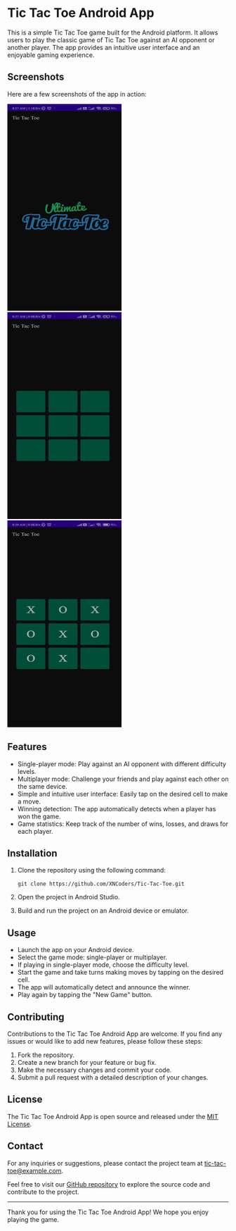 <h1>Tic Tac Toe Android App</h1>

This is a simple Tic Tac Toe game built for the Android platform. It allows users to play the classic game of Tic Tac Toe against an AI opponent or another player. The app provides an intuitive user interface and an enjoyable gaming experience.

## Screenshots

Here are a few screenshots of the app in action:

<img src="https://github.com/XNCoders/Tic-Tac-Toe/blob/main/app/src/main/res/drawable/1.jpg" height="470px" width="260px"> <img src="https://github.com/XNCoders/Tic-Tac-Toe/blob/main/app/src/main/res/drawable/2.jpg" height="470px" width="260px"> <img src="https://github.com/XNCoders/Tic-Tac-Toe/blob/main/app/src/main/res/drawable/3.jpg" height="470px" width="260px">

## Features

- Single-player mode: Play against an AI opponent with different difficulty levels.
- Multiplayer mode: Challenge your friends and play against each other on the same device.
- Simple and intuitive user interface: Easily tap on the desired cell to make a move.
- Winning detection: The app automatically detects when a player has won the game.
- Game statistics: Keep track of the number of wins, losses, and draws for each player.

## Installation

1. Clone the repository using the following command:
   ```
   git clone https://github.com/XNCoders/Tic-Tac-Toe.git
   ```

2. Open the project in Android Studio.

3. Build and run the project on an Android device or emulator.

## Usage

- Launch the app on your Android device.
- Select the game mode: single-player or multiplayer.
- If playing in single-player mode, choose the difficulty level.
- Start the game and take turns making moves by tapping on the desired cell.
- The app will automatically detect and announce the winner.
- Play again by tapping the "New Game" button.

## Contributing

Contributions to the Tic Tac Toe Android App are welcome. If you find any issues or would like to add new features, please follow these steps:

1. Fork the repository.
2. Create a new branch for your feature or bug fix.
3. Make the necessary changes and commit your code.
4. Submit a pull request with a detailed description of your changes.

## License

The Tic Tac Toe Android App is open source and released under the [MIT License](LICENSE).

## Contact

For any inquiries or suggestions, please contact the project team at tic-tac-toe@example.com.

Feel free to visit our [GitHub repository](https://github.com/XNCoders/Tic-Tac-Toe.git) to explore the source code and contribute to the project.

---

Thank you for using the Tic Tac Toe Android App! We hope you enjoy playing the game.
